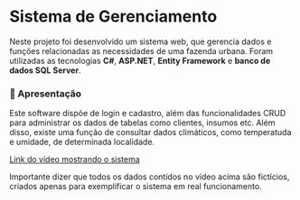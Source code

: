 <h1 align="left">Sistema de Gerenciamento</h1>

Neste projeto foi desenvolvido um sistema web, que gerencia dados e funções relacionadas as necessidades de uma fazenda urbana.
Foram utilizadas as tecnologias **C#**, **ASP.NET**, **Entity Framework** e **banco de dados SQL Server**.

<h3 align="left">📌 Apresentação</h3>

Este software dispõe de login e cadastro, além das funcionalidades CRUD para administrar os dados de tabelas como clientes, insumos etc.
Além disso, existe uma função de consultar dados climáticos, como temperatuda e umidade, de determinada localidade.

[Link do vídeo mostrando o sistema](https://drive.google.com/file/d/1B1aEJ5cvCrm8P3yRiH0PUWAcYj39s9le/view?usp=sharing)

Importante dizer que todos os dados contídos no vídeo acima são fictícios, criados apenas para exemplificar o sistema em real funcionamento.
